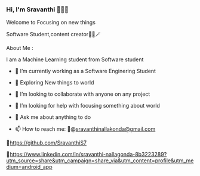 ### Hi, I'm Sravanthi 🙋‍♀️👋
Welcome to Focusing on new things

Software Student,content creator👩‍💻🪄 

About Me :

I am a Machine Learning student from Software student
- 🔭 I’m currently working as a Software Enginering Student
- 🌱 Exploring New things to world
- 👯 I’m looking to collaborate with anyone on any project
- 🤔 I’m looking for help with  focusing something about world
- 💬 Ask me about anything to do 



- 📫 How to reach me:
🐾@sravanthinallakonda@gmail.com


🦋https://github.com/SravanthiS7


👀https://www.linkedin.com/in/sravanthi-nallagonda-8b3223289?utm_source=share&utm_campaign=share_via&utm_content=profile&utm_medium=android_app

